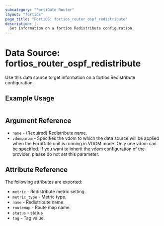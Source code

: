 ```yaml
---
subcategory: "FortiGate Router"
layout: "fortios"
page_title: "FortiOS: fortios_router_ospf_redistribute"
description: |-
  Get information on a fortios Redistribute configuration.
---
```


# Data Source: fortios_router_ospf_redistribute
Use this data source to get information on a fortios Redistribute configuration.


## Example Usage

```hcl

```

## Argument Reference

* `name` - (Required) Redistribute name.
* `vdomparam` - Specifies the vdom to which the data source will be applied when the FortiGate unit is running in VDOM mode. Only one vdom can be specified. If you want to inherit the vdom configuration of the provider, please do not set this parameter.

## Attribute Reference

The following attributes are exported:

* `metric` - Redistribute metric setting.
* `metric_type` - Metric type.
* `name` - Redistribute name.
* `routemap` - Route map name.
* `status` - status
* `tag` - Tag value.
